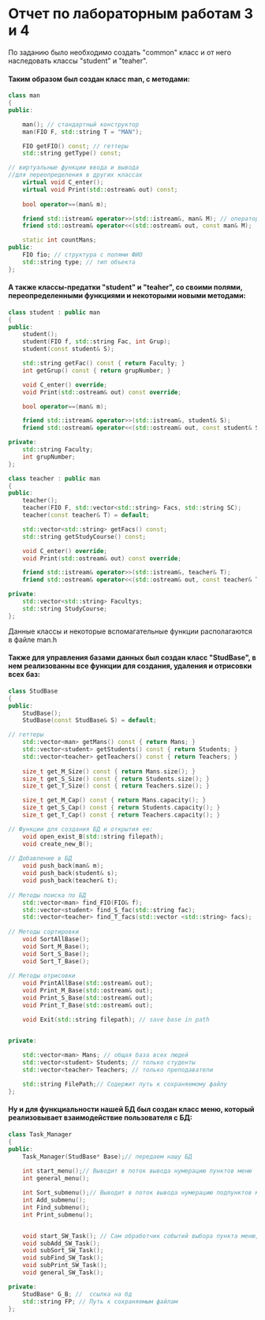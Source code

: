 # Отчет по лабораторным работам 3 и 4

По заданию было необходимо создать "common" класс и от него наследовать классы "student" и "teaher".
#### Таким образом был создан класс man, с методами:
```C++
class man
{
public:

	man(); // стандартный конструктор
	man(FIO F, std::string T = "MAN"); 

	FIO getFIO() const; // геттеры
	std::string getType() const;

// виртуальные функции ввода и вывода
//для переопределения в других классах
	virtual void C_enter(); 
	virtual void Print(std::ostream& out) const; 
	
	bool operator==(man& m);

	friend std::istream& operator>>(std::istream&, man& M); // операторы ввода\вывода для вывода и сохранения в файл
	friend std::ostream& operator<<(std::ostream& out, const man& M);

	static int countMans;
public:
	FIO fio; // структура с полями ФИО
	std::string type; // тип объекта
};
```

#### А также классы-предатки "student" и "teaher", со своими полями, переопределенными функциями и некоторыми новыми методами:

```c++
class student : public man
{
public:
	student();
	student(FIO f, std::string Fac, int Grup);
	student(const student& S);

	std::string getFac() const { return Faculty; }
	int getGrup() const { return grupNumber; }

	void C_enter() override;
	void Print(std::ostream& out) const override;

	bool operator==(man& m);

	friend std::istream& operator>>(std::istream&, student& S);
	friend std::ostream& operator<<(std::ostream& out, const student& S);

private:
	std::string Faculty;
	int grupNumber;
};
```
```c++
class teacher : public man
{
public:
	teacher();
	teacher(FIO F, std::vector<std::string> Facs, std::string SC);
	teacher(const teacher& T) = default;

	std::vector<std::string> getFacs() const;
	std::string getStudyCourse() const;

	void C_enter() override;
	void Print(std::ostream& out) const override;

	friend std::istream& operator>>(std::istream&, teacher& T);
	friend std::ostream& operator<<(std::ostream& out, const teacher& T);

private:
	std::vector<std::string> Facultys;
	std::string StudyCourse;
};
```

Данные классы и некоторые вспомагательные функции располагаются в файле man.h

#### Также для управления базами данных был создан класс "StudBase", в нем реализованны все функции для создания, удаления и отрисовки всех баз:
```C++
class StudBase
{
public:
	StudBase();
	StudBase(const StudBase& S) = default;

// геттеры
	std::vector<man> getMans() const { return Mans; }
	std::vector<student> getStudents() const { return Students; }
	std::vector<teacher> getTeachers() const { return Teachers; }
	
	size_t get_M_Size() const { return Mans.size(); }
	size_t get_S_Size() const { return Students.size(); }
	size_t get_T_Size() const { return Teachers.size(); }

	size_t get_M_Cap() const { return Mans.capacity(); }
	size_t get_S_Cap() const { return Students.capacity(); }
	size_t get_T_Cap() const { return Teachers.capacity(); }

// Функции для создания БД и открытия ее:
	void open_exist_B(std::string filepath);
	void create_new_B();
  
// Добавление в БД
	void push_back(man& m);
	void push_back(student& s);
	void push_back(teacher& t);
  
// Методы поиска по БД
	std::vector<man> find_FIO(FIO& f);
	std::vector<student> find_S_fac(std::string fac);
	std::vector<teacher> find_T_facs(std::vector <std::string> facs);
  
// Методы сортировки
	void SortAllBase();
	void Sort_M_Base();
	void Sort_S_Base();
	void Sort_T_Base();
	
// Методы отрисовки
	void PrintAllBase(std::ostream& out);
	void Print_M_Base(std::ostream& out);
	void Print_S_Base(std::ostream& out);
	void Print_T_Base(std::ostream& out);

	void Exit(std::string filepath); // save base in path


private:
	
	std::vector<man> Mans; // общая база всех людей
	std::vector<student> Students; // только студенты
	std::vector<teacher> Teachers; // только преподаватели

	std::string FilePath;// Содержит путь к сохраняемому файлу
};
```

#### Ну и для функциальности нашей БД был создан класс меню, который реализовывает взаимодействие пользователя с БД:

```C++
class Task_Manager
{
public:
	Task_Manager(StudBase* Base);// передаем нашу БД
	
	int start_menu();// Выводит в поток вывода нумерацию пунктов меню
	int general_menu();

	int Sort_submenu();// Выводит в поток вывода нумерацию подпунктов меню
	int Add_submenu();
	int Find_submenu();
	int Print_submenu();


	void start_SW_Task(); // Сам обработчик событий выбора пункта меню, его и вызываем для вывода меню на экран
	void subAdd_SW_Task();
	void subSort_SW_Task();
	void subFind_SW_Task();
	void subPrint_SW_Task();
	void general_SW_Task();

private:
	StudBase* G_B; //  ссылка на бд
	std::string FP; // Путь к сохраняемым файлам
};
```
